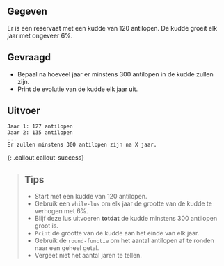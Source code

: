 ## Gegeven
Er is een reservaat met een kudde van 120 antilopen. De kudde groeit elk jaar met ongeveer 6%.

## Gevraagd 
* Bepaal na hoeveel jaar er minstens 300 antilopen in de kudde zullen zijn.
* Print de evolutie van de kudde elk jaar uit.

## Uitvoer
```
Jaar 1: 127 antilopen
Jaar 2: 135 antilopen
...
Er zullen minstens 300 antilopen zijn na X jaar.
```

{: .callout.callout-success}
>## Tips
>* Start met een kudde van 120 antilopen.
>* Gebruik een `while-lus` om elk jaar de grootte van de kudde te verhogen met 6%.
>* Blijf deze lus uitvoeren **totdat** de kudde minstens 300 antilopen groot is.
>* `Print` de grootte van de kudde aan het einde van elk jaar.
>* Gebruik de `round-functie` om het aantal antilopen af te ronden naar een geheel getal. 
>* Vergeet niet het aantal jaren te tellen.

